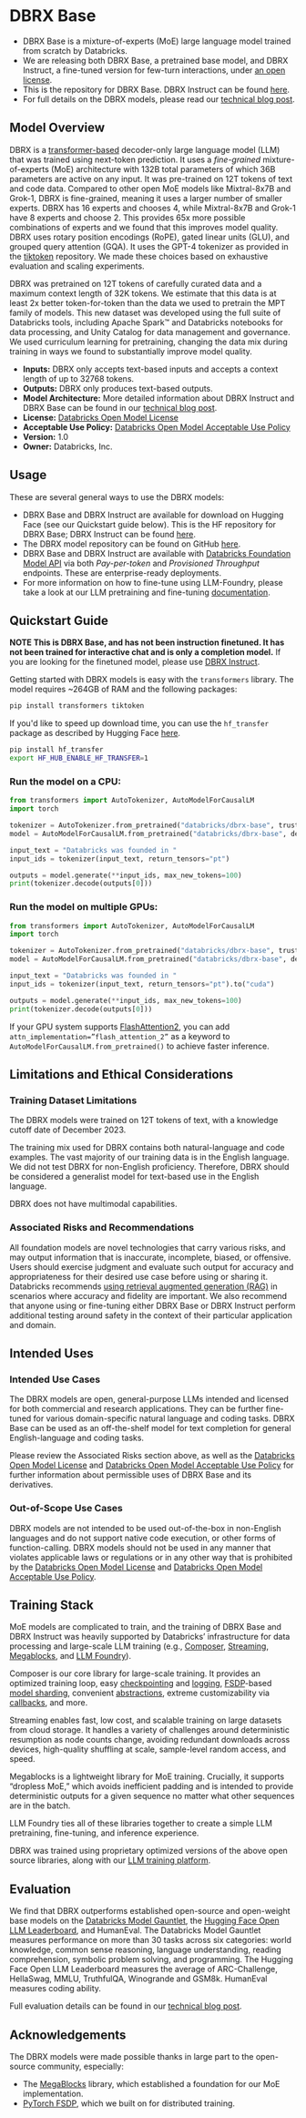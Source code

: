 # DBRX Base

* DBRX Base is a mixture-of-experts (MoE) large language model trained from scratch by Databricks.
* We are releasing both DBRX Base, a pretrained base model, and DBRX Instruct, a fine-tuned version for few-turn interactions, under [an open license](https://www.databricks.com/legal/open-model-license).
* This is the repository for DBRX Base. DBRX Instruct can be found [here](https://huggingface.co/databricks/dbrx-instruct).
* For full details on the DBRX models, please read our [technical blog post](https://www.databricks.com/blog/introducing-dbrx-new-state-art-open-llm).


## Model Overview
DBRX is a [transformer-based](https://www.isattentionallyouneed.com/) decoder-only large language model (LLM) that was trained using next-token prediction. 
It uses a *fine-grained* mixture-of-experts (MoE) architecture with 132B total parameters of which 36B parameters are active on any input. 
It was pre-trained on 12T tokens of text and code data. 
Compared to other open MoE models like Mixtral-8x7B and Grok-1, DBRX is fine-grained, meaning it uses a larger number of smaller experts. DBRX has 16 experts and chooses 4, while Mixtral-8x7B and Grok-1 have 8 experts and choose 2. 
This provides 65x more possible combinations of experts and we found that this improves model quality. 
DBRX uses rotary position encodings (RoPE), gated linear units (GLU), and grouped query attention (GQA). 
It uses the GPT-4 tokenizer as provided in the [tiktoken](https://github.com/openai/tiktoken) repository. 
We made these choices based on exhaustive evaluation and scaling experiments.

DBRX was pretrained on 12T tokens of carefully curated data and a maximum context length of 32K tokens. 
We estimate that this data is at least 2x better token-for-token than the data we used to pretrain the MPT family of models. 
This new dataset was developed using the full suite of Databricks tools, including Apache Spark™ and Databricks notebooks for data processing, and Unity Catalog for data management and governance. 
We used curriculum learning for pretraining, changing the data mix during training in ways we found to substantially improve model quality.

* **Inputs:** DBRX only accepts text-based inputs and accepts a context length of up to 32768 tokens.
* **Outputs:** DBRX only produces text-based outputs.  
* **Model Architecture:** More detailed information about DBRX Instruct and DBRX Base can be found in our [technical blog post](https://www.databricks.com/blog/introducing-dbrx-new-state-art-open-llm).
* **License:** [Databricks Open Model License](https://www.databricks.com/legal/open-model-license)
* **Acceptable Use Policy:** [Databricks Open Model Acceptable Use Policy](https://www.databricks.com/legal/acceptable-use-policy-open-model)
* **Version:** 1.0
* **Owner:** Databricks, Inc.


## Usage
These are several general ways to use the DBRX models: 
* DBRX Base and DBRX Instruct are available for download on Hugging Face (see our Quickstart guide below). This is the HF repository for DBRX Base; DBRX Instruct can be found [here](https://huggingface.co/databricks/dbrx-instruct). 
* The DBRX model repository can be found on GitHub [here](https://github.com/databricks/dbrx). 
* DBRX Base and DBRX Instruct are available with [Databricks Foundation Model API](https://docs.databricks.com/en/machine-learning/foundation-models/index.html) via both *Pay-per-token* and *Provisioned Throughput* endpoints. These are enterprise-ready deployments.
* For more information on how to fine-tune using LLM-Foundry, please take a look at our LLM pretraining and fine-tuning [documentation](https://github.com/mosaicml/llm-foundry/blob/main/scripts/train/README.md).


## Quickstart Guide
**NOTE This is DBRX Base, and has not been instruction finetuned. It has not been trained for interactive chat and is only a completion model.**
If you are looking for the finetuned model, please use [DBRX Instruct](https://huggingface.co/databricks/dbrx-instruct).

Getting started with DBRX models is easy with the `transformers` library. The model requires ~264GB of RAM and the following packages:

```bash
pip install transformers tiktoken
```

If you'd like to speed up download time, you can use the `hf_transfer` package as described by Hugging Face [here](https://huggingface.co/docs/huggingface_hub/en/guides/download#faster-downloads).
```bash
pip install hf_transfer
export HF_HUB_ENABLE_HF_TRANSFER=1
```

### Run the model on a CPU:
```python
from transformers import AutoTokenizer, AutoModelForCausalLM
import torch

tokenizer = AutoTokenizer.from_pretrained("databricks/dbrx-base", trust_remote_code=True)
model = AutoModelForCausalLM.from_pretrained("databricks/dbrx-base", device_map="cpu", torch_dtype=torch.bfloat16, trust_remote_code=True)

input_text = "Databricks was founded in "
input_ids = tokenizer(input_text, return_tensors="pt")

outputs = model.generate(**input_ids, max_new_tokens=100)
print(tokenizer.decode(outputs[0]))
```

### Run the model on multiple GPUs:
```python
from transformers import AutoTokenizer, AutoModelForCausalLM
import torch

tokenizer = AutoTokenizer.from_pretrained("databricks/dbrx-base", trust_remote_code=True)
model = AutoModelForCausalLM.from_pretrained("databricks/dbrx-base", device_map="auto", torch_dtype=torch.bfloat16, trust_remote_code=True)

input_text = "Databricks was founded in "
input_ids = tokenizer(input_text, return_tensors="pt").to("cuda")

outputs = model.generate(**input_ids, max_new_tokens=100)
print(tokenizer.decode(outputs[0]))
```
If your GPU system supports [FlashAttention2](https://huggingface.co/docs/transformers/perf_infer_gpu_one#flashattention-2), you can add `attn_implementation=”flash_attention_2”` as a keyword to `AutoModelForCausalLM.from_pretrained()` to achieve faster inference.


## Limitations and Ethical Considerations
### Training Dataset Limitations
The DBRX models were trained on 12T tokens of text, with a knowledge cutoff date of December 2023.

The training mix used for DBRX contains both natural-language and code examples. The vast majority of our training data is in the English language. We did not test DBRX for non-English proficiency. Therefore, DBRX should be considered a generalist model for text-based use in the English language.

DBRX does not have multimodal capabilities.

### Associated Risks and Recommendations 
All foundation models are novel technologies that carry various risks, and may output information that is inaccurate, incomplete, biased, or offensive. 
Users should exercise judgment and evaluate such output for accuracy and appropriateness for their desired use case before using or sharing it. 
Databricks recommends [using retrieval augmented generation (RAG)](https://www.databricks.com/glossary/retrieval-augmented-generation-rag) in scenarios where accuracy and fidelity are important. 
We also recommend that anyone using or fine-tuning either DBRX Base or DBRX Instruct perform additional testing around safety in the context of their particular application and domain. 


## Intended Uses
### Intended Use Cases
The DBRX models are open, general-purpose LLMs intended and licensed for both commercial and research applications. 
They can be further fine-tuned for various domain-specific natural language and coding tasks. 
DBRX Base can be used as an off-the-shelf model for text completion for general English-language and coding tasks. 

Please review the Associated Risks section above, as well as the [Databricks Open Model License](https://www.databricks.com/legal/open-model-license) and [Databricks Open Model Acceptable Use Policy](https://www.databricks.com/legal/acceptable-use-policy-open-model) for further information about permissible uses of DBRX Base and its derivatives. 

### Out-of-Scope Use Cases
DBRX models are not intended to be used out-of-the-box in non-English languages and do not support native code execution, or other forms of function-calling. 
DBRX models should not be used in any manner that violates applicable laws or regulations or in any other way that is prohibited by the [Databricks Open Model License](https://www.databricks.com/legal/open-model-license) and [Databricks Open Model Acceptable Use Policy](https://www.databricks.com/legal/acceptable-use-policy-open-model). 


## Training Stack
MoE models are complicated to train, and the training of DBRX Base and DBRX Instruct was heavily supported by Databricks’ infrastructure for data processing and large-scale LLM training (e.g., [Composer](https://github.com/mosaicml/composer), [Streaming](https://github.com/mosaicml/streaming), [Megablocks](https://github.com/stanford-futuredata/megablocks), and [LLM Foundry](https://github.com/mosaicml/llm-foundry)). 

Composer is our core library for large-scale training. 
It provides an optimized training loop, easy [checkpointing](https://docs.mosaicml.com/projects/composer/en/latest/trainer/checkpointing.html) and [logging](https://docs.mosaicml.com/projects/composer/en/latest/trainer/logging.html#wood-logging), 
[FSDP](https://pytorch.org/docs/stable/fsdp.html)-based [model sharding](https://docs.mosaicml.com/projects/composer/en/latest/notes/distributed_training.html#fullyshardeddataparallel-fsdp), 
convenient [abstractions](https://docs.mosaicml.com/projects/composer/en/latest/trainer/time.html), extreme customizability via [callbacks](https://docs.mosaicml.com/projects/composer/en/latest/trainer/callbacks.html), and more.

Streaming enables fast, low cost, and scalable training on large datasets from cloud storage. It handles a variety of challenges around deterministic resumption as node counts change, avoiding redundant downloads across devices, high-quality shuffling at scale, sample-level random access, and speed.

Megablocks is a lightweight library for MoE training. Crucially, it supports “dropless MoE,” which avoids inefficient padding and is intended to provide deterministic outputs for a given sequence no matter what other sequences are in the batch.

LLM Foundry ties all of these libraries together to create a simple LLM pretraining, fine-tuning, and inference experience.

DBRX was trained using proprietary optimized versions of the above open source libraries, along with our [LLM training platform](https://www.databricks.com/product/machine-learning/mosaic-ai-training). 


## Evaluation
We find that DBRX outperforms established open-source and open-weight base models on the [Databricks Model Gauntlet](https://www.databricks.com/blog/llm-evaluation-for-icl), the [Hugging Face Open LLM Leaderboard](https://huggingface.co/spaces/HuggingFaceH4/open_llm_leaderboard), and HumanEval. 
The Databricks Model Gauntlet measures performance on more than 30 tasks across six categories: world knowledge, common sense reasoning, language understanding, reading comprehension, symbolic problem solving, and programming. 
The Hugging Face Open LLM Leaderboard measures the average of ARC-Challenge, HellaSwag, MMLU, TruthfulQA, Winogrande and GSM8k. 
HumanEval measures coding ability.

Full evaluation details can be found in our [technical blog post](https://www.databricks.com/blog/introducing-dbrx-new-state-art-open-llm). 


## Acknowledgements
The DBRX models were made possible thanks in large part to the open-source community, especially:
* The [MegaBlocks](https://arxiv.org/abs/2211.15841) library, which established a foundation for our MoE implementation.
* [PyTorch FSDP](https://arxiv.org/abs/2304.11277), which we built on for distributed training.

